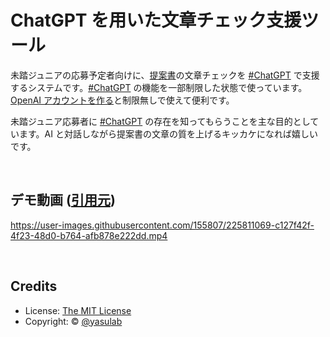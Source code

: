 # ChatGPT を用いた文章チェック支援ツール

未踏ジュニアの応募予定者向けに、[提案書](https://jr.mitou.org/download)の文章チェックを [#ChatGPT](https://twitter.com/hashtag/ChatGPT) で支援するシステムです。[#ChatGPT](https://twitter.com/hashtag/ChatGPT) の機能を一部制限した状態で使っています。[OpenAI アカウントを作る](https://chat.openai.com/chat)と制限無しで使えて便利です。

未踏ジュニア応募者に [#ChatGPT](https://twitter.com/hashtag/ChatGPT) の存在を知ってもらうことを主な目的としています。AI と対話しながら提案書の文章の質を上げるキッカケになれば嬉しいです。

<br>

## デモ動画 ([引用元](https://twitter.com/yasulab/status/1636579774394138624))

https://user-images.githubusercontent.com/155807/225811069-c127f42f-4f23-48d0-b764-afb878e222dd.mp4

<br>

## Credits

- License: [The MIT License](https://github.com/yasulab/gpt-linter/blob/main/LICENSE.md)
- Copyright: &copy; [@yasulab](https://twitter.com/yasulab)
